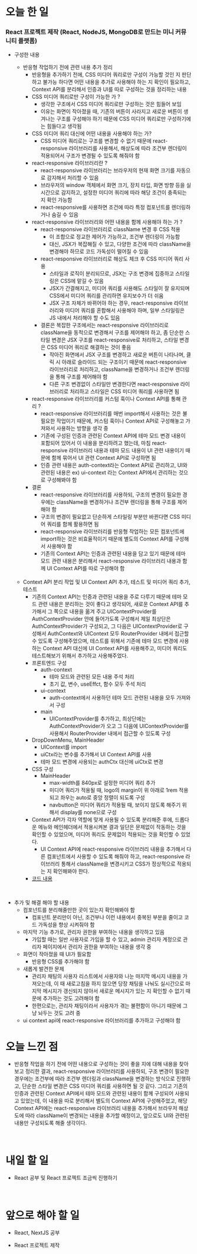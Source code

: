 # 오늘 한 일

### React 프로젝트 제작 (React, NodeJS, MongoDB로 만드는 미니 커뮤니티 플랫폼)

- 구성한 내용

  - 반응형 작업하기 전에 관련 내용 추가 정리
    - 반응형을 추가하기 전에, CSS 미디어 쿼리로만 구성이 가능할 것인 지 판단하고 불가능 하다면 어떤 내용을 추가로 사용해야 하는 지 확인이 필요하고, Context API를 분리해서 인증과 UI를 따로 구성하는 것을 정리하는 내용
    - CSS 미디어 쿼리로만 구성이 가능한 가 ?
      - 생각한 구조에서 CSS 미디어 쿼리로만 구성하는 것은 힘들어 보임
      - 이유는 화면이 작아졌을 때, 기존의 버튼이 사라지고 새로운 버튼이 생겨나는 구조를 구성해야 하기 때문에 CSS 미디어 쿼리로만 구성하기에는 힘들다고 생각됨
    - CSS 미디어 쿼리 대신에 어떤 내용을 사용해야 하는 가?
      - CSS 미디어 쿼리로는 구조를 변경할 수 없기 때문에 react-responsive 라이브러리를 사용해서, 해상도에 따라 조건부 렌더링이 적용되어서 구조가 변경될 수 있도록 해줘야 함
    - react-responsive 라이브러리란 ?
      - react-responsive 라이브러리는 브라우저의 현재 화면 크기를 자동으로 감지해서 처리할 수 있음
      - 브라우저의 window 객체에서 화면 크기, 장치 타입, 화면 방향 등을 실시간으로 감지하고, 설정한 미디어 쿼리에 따라 해당 조건이 충족되는 지 확인 가능함
      - react-responsive를 사용하면 조건에 따라 특정 컴포넌트를 렌더링하거나 숨길 수 있음
    - react-responsive 라이브러리와 어떤 내용을 함께 사용해야 하는 가 ?
      - react-responsive 라이브러리로 className 변경 후 CSS 적용
        - 이 조합으로 정교한 제어가 가능하고, 조건부 렌더링이 가능함
        - 대신, JSX가 복잡해질 수 있고, 다양한 조건에 따라 className을 변경해야 하므로 코드 가독성이 떨어질 수 있음
      - react-responsive 라이브러리로 해상도 체크 후 CSS 미디어 쿼리 사용
        - 스타일과 로직이 분리되므로, JSX는 구조 변경에 집중하고 스타일링은 CSS에 맡길 수 있음
        - JSX가 간결해지고, 미디어 쿼리를 사용해도 스타일이 잘 유지되며 CSS에서 미디어 쿼리를 관리하면 유지보수가 더 쉬움
        - JSX 구조 자체가 바뀌어야 하는 경우, react-responsive 라이브러리와 미디어 쿼리를 혼합해서 사용해야 하며, 일부 스타일링은 JS 내에서 처리해야 할 수도 있음
      - 결론은 복잡한 구조에서는 react-responsive 라이브러리로 className을 동적으로 변경해서 구조를 제어해야 하고, 좀 단순한 스타일 변경은 JSX 구조를 react-responsive로 처리하고, 스타일 변경은 CSS 미디어 쿼리로 해결하는 것이 좋음
        - 작아진 화면에서 JSX 구조를 변경하고 새로운 버튼이 나타나며, 클릭 시 아래로 슬라이드 되는 구조이기 때문에 react-responsive 라이브러리로 처리하고, className을 변경하거나 조건부 렌더링을 통해 구조를 제어해야 함
        - 다른 구조 변경없이 스타일만 변경한다면 react-responsive 라이브러리로 처리하고 스타일은 CSS 미디어 쿼리를 사용하면 됨
    - react-responsive 라이브러리를 커스텀 훅이나 Context API를 통해 관리 ?
      - react-responsive 라이브러리를 매번 import해서 사용하는 것은 불필요한 작업이기 때문에, 커스텀 훅이나 Context API로 구성해놓고 가져와서 사용하는 방향을 생각 중
      - 기존에 구성된 인증과 관련된 Context API에 테마 모드 변경 내용이 포함되어 있어서 이 내용을 분리하려고 했는데, 마침 react-responsive 라이브러리 내용과 테마 모드 내용이 UI 관련 내용이기 때문에 함께 묶어서 UI 관련 Context API로 구성하면 됨
      - 인증 관련 내용은 auth-context라는 Context API로 관리하고, UI와 관련된 내용은 ex) ui-context 라는 Context API에서 관리하는 것으로 구성해봐야 함
    - 결론
      - react-responsive 라이브러리를 사용하되, 구조의 변경이 필요한 경우에는 className을 변경하거나 조건부 렌더링을 통해 구조를 제어해야 함
      - 구조의 변경이 필요없고 단순하게 스타일링 부분만 바뀐다면 CSS 미디어 쿼리를 함께 활용하면 됨
      - react-responsive 라이브러리를 반응형 작업하는 모든 컴포넌트에 import하는 것은 비효율적이기 때문에 별도의 Context API를 구성해서 사용해야 함
      - 기존의 Context API는 인증과 관련된 내용을 담고 있기 때문에 테마 모드 관련 내용은 분리해서 react-responsive 라이브러리 내용과 함께 UI Context API를 따로 구성해야 함

  <br />

  - Context API 분리 작업 및 UI Context API 추가, 테스트 및 미디어 쿼리 추가, 테스트
    - 기존의 Context API는 인증과 관련된 내용을 주로 다루기 때문에 테마 모드 관련 내용은 분리하는 것이 좋다고 생각되어, 새로운 Context API를 추가해서 그 쪽으로 내용을 옮겨 주고 UIContextProvider를 AuthContextProvider 안에 들어가도록 구성해서 제일 최상단은 AuthContextProvider가 구성되고, 그 다음은 UIContextProvider로 구성해서 AuthContext와 UIContext 모두 RouterProvider 내에서 접근할 수 있도록 구성해주었으며, 테스트를 위해서 기존에 테마 모드 변경에 사용하는 Context API 대신에 UI Context API를 사용해주고, 미디어 쿼리도 테스트해보기 위해서 추가하고 사용해주었다.
    - 프론트엔드 구성
      - auth-context
        - 테마 모드와 관련된 모든 내용 주석 처리
        - 초기 값, 변수, useEffct, 함수 모두 주석 처리
      - ui-context
        - auth-context에서 사용하던 테마 모드 관련된 내용을 모두 가져와서 구성
      - main
        - UIContextProvider를 추가하고, 최상단에는 AuthContextProvider가 오고 그 다음에 UIContextProvider를 사용해서 RouterProvider 내에서 접근할 수 있도록 구성
    - DropDownMenu, MainHeader
      - UIContext를 import
      - uiCtx라는 변수를 추가해서 UI Context API를 사용
      - 테마 모드 변경에 사용되는 authCtx 대신에 uiCtx로 변경
    - CSS 구성
      - MainHeader
        - max-width를 840px로 설정한 미디어 쿼리 추가
        - 미디어 쿼리가 적용될 때, logo의 margin이 위 아래로 1rem 적용되고 좌우는 auto로 중앙 정렬이 되도록 구성
        - navbutton은 미디어 쿼리가 적용될 때, 보이지 않도록 해주기 위해서 display를 none으로 구성
    - Context API가 각자 역할에 맞게 사용될 수 있도록 분리해준 후에, 드롭다운 메뉴와 메인헤더에서 적용시켜본 결과 일단은 문제없이 작동하는 것을 확인할 수 있었으며, 미디어 쿼리도 문제없이 적용되는 것을 확인할 수 있었다.
      - UI Context API에 react-responsive 라이브러리 내용을 추가해서 다른 컴포넌트에서 사용할 수 있도록 해줘야 하고, react-responsive 라이브러리 통해서 className을 변경시키고 CSS가 정상적으로 적용되는 지 확인해봐야 한다.
    - [코드 내용](https://github.com/jeongsangtae/mini-community-platform/commit/ff1cbdda2838dc902e746bce73e34d1c3434f237)

<br />

- 추가 및 해결 해야 할 내용
  - 컴포넌트를 분리해줄만한 곳이 있는지 확인해봐야 함
    - 컴포넌트 분리만이 아닌, 조건부나 이런 내용에서 중복된 부분을 줄이고 코드 가독성을 향상 시켜줘야 함
  - 마지막 기능 추가로, 관리자 권한을 부여하는 내용을 생각하고 있음
    - 가입할 때는 일반 사용자로 가입을 할 수 있고, admin 관리자 계정으로 관리자 페이지에서 관리자 권한을 부여하는 내용을 생각 중
  - 화면이 작아졌을 때 UI가 필요함
    - 반응형 CSS를 추가해야 함
  - 새롭게 발견한 문제
    - 관리자 채팅의 사용자 리스트에서 사용자와 나눈 마지막 메시지 내용을 가져오는데, 이 때 새로고침을 하지 않으면 당장 채팅을 나눠도 실시간으로 마지막 메시지가 갱신되지 않아서 새로운 메시지가 있는 지 확인할 수 없기 때문에 추가하는 것도 고려해야 함
    - 한편으로는, 관리자 채팅이라서 사용자가 겪는 불편함이 아니기 때문에 그냥 놔두는 것도 고려 중
  - ui context api에 react-responsive 라이브러리를 추가하고 구성해야 함

# 오늘 느낀 점

- 반응형 작업을 하기 전에 어떤 내용으로 구성하는 것이 좋을 지에 대해 내용을 찾아보고 정리한 결과, react-responsive 라이브러리를 사용하되, 구조 변경이 필요한 경우에는 조건부에 따라 조건부 렌더링과 className을 변경하는 방식으로 진행하고, 단순한 스타일 변경은 CSS 미디어 쿼리를 사용하면 될 것 같다. 그리고 기존의 인증과 관련된 Context API에서 테마 모드와 관련된 내용이 함께 구성되어 사용되고 있었는데, 이 내용을 따로 분리해서 별도의 Context API에 구성해주었고, 해당 Context API에는 react-responsive 라이브러리 내용을 추가해서 브라우저 해상도에 따라 className이 변경되는 내용을 추가할 예정이고, 앞으로도 UI와 관련된 내용만 구성되도록 해줄 생각이다.

<br />

# 내일 할 일

- React 공부 및 React 프로젝트 조금씩 진행하기

<br />

# 앞으로 해야 할 일

- React, NextJS 공부

- React 프로젝트 제작
